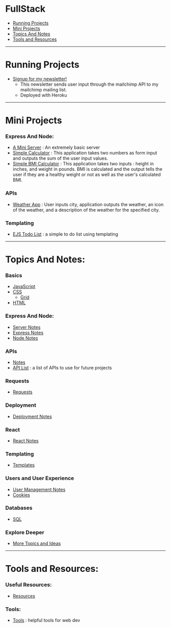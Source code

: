 # FullStack

* [Running Projects](#Running-Projects)
* [Mini Projects](#Mini-Projects)
* [Topics And Notes](#Topics-And-Notes)
* [Tools and Resources](#Tools-and-Resources)

---
# Running Projects
* [Signup for my newsletter!](https://lit-woodland-72587.herokuapp.com/)
  * This newsletter sends user input through the mailchimp API to my mailchimp mailing list.
  * Deployed with Heroku

---
# Mini Projects
### Express And Node:
* [A Mini Server](express-and-node/my-express-server) : An extremely basic server
* [Simple Calculator](express-and-node/my-calculator) : This application
takes two numbers as form input and outputs the sum of the user input values.
* [Simple BMI Calculator](express-and-node/bmi-calculator) : This application
takes two inputs : height in inches, and weight in pounds. BMI is calculated
and the output tells the user if they are a healthy weight or not as well as
the user's calculated BMI.

### APIs
* [Weather App](api/WeatherProject) : User inputs city, application outputs
the weather, an icon of the weather, and a description of the weather for the
specified city.


### Templating
* [EJS Todo List](templates/ejs/todolist-v1) : a simple to do list using templating
---
# Topics And Notes:

### Basics
* [JavaScript](javascript/javascript.md)
* [CSS](css/css.md)
  * [Grid](css/grid/grid.md)
* [HTML](html/html.md)

### Express And Node:
* [Server Notes](express-and-node/my-express-server/notes.md)
* [Express Notes](express-and-node/express.md)
* [Node Notes](express-and-node/node.md)

### APIs
* [Notes](api/api-notes.md)
* [API List](api/fun-api-list.md) : a list of APIs to use for future projects

### Requests
* [Requests](requests/requests.md)

### Deployment
* [Deployment Notes](deployment/deploy.md)

### React
* [React Notes](react/react.md)

### Templating
* [Templates](templates/templates.md)

### Users and User Experience
* [User Management Notes](user-management/user-management.md)
* [Cookies](cookies/cookies.md)

### Databases
* [SQL](sql/sql.md)

### Explore Deeper
  * [More Topics and Ideas](more-topics.md)

---
# Tools and Resources:

### Useful Resources:
* [Resources](resources.md)

### Tools:
* [Tools](tools.md) : helpful tools for web dev
